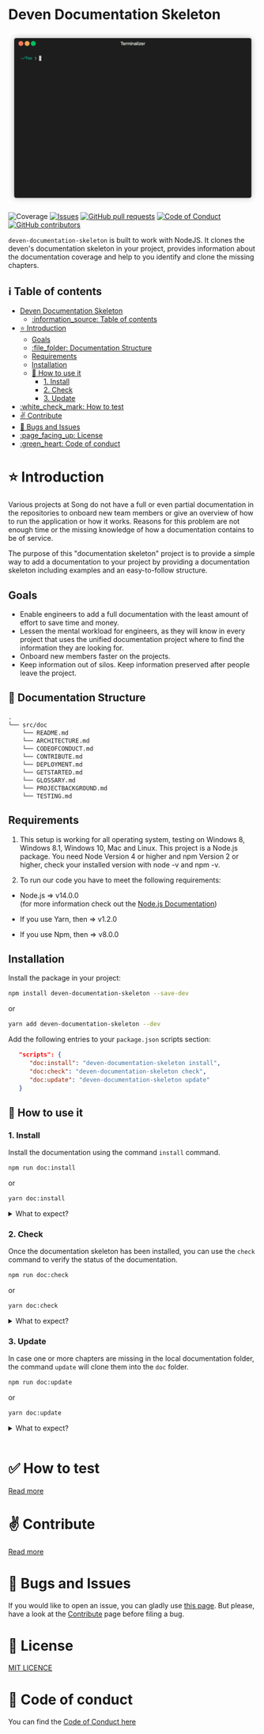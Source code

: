 # Deven Documentation Skeleton

![Render of the terminal](https://github.com/deven-org/documentation-skeleton/raw/main/assets/render.gif)

![Coverage](https://img.shields.io/badge/Code%20Coverage-83%25-success?style=flat)
[![Issues](https://img.shields.io/github/issues-raw/deven-org/documentation-skeleton.svg?maxAge=25000)](https://github.com/deven-org/documentation-skeleton/issues)
[![GitHub pull requests](https://img.shields.io/github/issues-pr/deven-org/documentation-skeleton.svg?style=flat)](https://github.com/deven-org/documentation-skeleton/pulls)
[![Code of Conduct](https://img.shields.io/badge/code%20of-conduct-ff69b4.svg?style=flat)](https://github.com/deven-org/documentation-skeleton/blob/main/doc/CODEOFCONDUCT.md)  
[![GitHub contributors](https://img.shields.io/github/contributors/deven-org/documentation-skeleton.svg?style=flat)](https://github.com/deven-org/documentation-skeleton/)

`deven-documentation-skeleton` is built to work with NodeJS. It clones the deven's documentation skeleton in your project, provides information about the documentation coverage and help to you identify and clone the missing chapters.

## :information_source: Table of contents

- [Deven Documentation Skeleton](#deven-documentation-skeleton)
  - [:information\_source: Table of contents](#information_source-table-of-contents)
- [:star: Introduction](#star-introduction)
  - [Goals](#goals)
  - [:file\_folder: Documentation Structure](#file_folder-documentation-structure)
  - [Requirements](#requirements)
  - [Installation](#installation)
  - [:rocket: How to use it](#rocket-how-to-use-it)
    - [1. Install](#1-install)
    - [2. Check](#2-check)
    - [3. Update](#3-update)
- [:white\_check\_mark: How to test](#white_check_mark-how-to-test)
- [:v: Contribute](#v-contribute)
- [:bug: Bugs and Issues](#bug-bugs-and-issues)
- [:page\_facing\_up: License](#page_facing_up-license)
- [:green\_heart: Code of conduct](#green_heart-code-of-conduct)

# :star: Introduction

Various projects at Song do not have a full or even partial documentation in the repositories to onboard new team members or give an overview of how to run the application or how it works.
Reasons for this problem are not enough time or the missing knowledge of how a documentation contains to be of service.

The purpose of this "documentation skeleton" project is to provide a simple way to add a documentation to your project by providing a documentation skeleton including examples and an easy-to-follow structure.

## Goals

- Enable engineers to add a full documentation with the least amount of effort to save time and money.
- Lessen the mental workload for engineers, as they will know in every project that uses the unified documentation project where to find the information they are looking for.
- Onboard new members faster on the projects.
- Keep information out of silos. Keep information preserved after people leave the project.

## :file_folder: Documentation Structure

    .
    └── src/doc
        └── README.md
        └── ARCHITECTURE.md
        └── CODEOFCONDUCT.md
        └── CONTRIBUTE.md
        └── DEPLOYMENT.md
        └── GETSTARTED.md
        └── GLOSSARY.md
        └── PROJECTBACKGROUND.md
        └── TESTING.md

## Requirements

1. This setup is working for all operating system, testing on Windows 8, Windows 8.1, Windows 10, Mac and Linux.
   This project is a Node.js package. You need Node Version 4 or higher and npm Version 2 or higher, check your installed version with node -v and npm -v.

2. To run our code you have to meet the following requirements:

- Node.js => v14.0.0 <br>
  (for more information check out the [Node.js Documentation](https://nodejs.org/en/docs/))

- If you use Yarn, then => v1.2.0
- If you use Npm, then => v8.0.0

## Installation

Install the package in your project:

```bash
npm install deven-documentation-skeleton --save-dev
```

or

```bash
yarn add deven-documentation-skeleton --dev
```

Add the following entries to your `package.json` scripts section:

```json
   "scripts": {
      "doc:install": "deven-documentation-skeleton install",
      "doc:check": "deven-documentation-skeleton check",
      "doc:update": "deven-documentation-skeleton update"
   }
```

## :rocket: How to use it

### 1. Install

Install the documentation using the command `install` command.

```bash
npm run doc:install
```

or

```bash
yarn doc:install
```

<details>
<summary>What to expect?</summary>
<br />

First of all a new folder will be created (`./doc`) containing all the skeleton chapters.
Then it will be generated a config (`./.deven-skeleton-install.config`) which will track the installed version.

If the `./doc` folder exists already, it will be renamed to `./_doc` and a new `doc` folder will be generated.
If both the `doc` folder and the `_doc` folder are existing, the script won't proceed until you don't delete one of them.

If the `./.deven-skeleton-install.config` is already existing, the script will just stop. It means that the documentation skeleton has been already succesfully installed and there's no need to proceed with a new installation.

</details>

### 2. Check

Once the documentation skeleton has been installed, you can use the `check` command to verify the status of the documentation.

```bash
npm run doc:check
```

or

```bash
yarn doc:check
```

<details>
<summary>What to expect?</summary>
<br />

The tool will show the `diff` between the skeleton chapters and the chapters located in the local documentation folder.
If other files have been added to the `doc` folder, they will be ignored.

The content of the chapters won't be analysed nor considered for this report.

</details>

### 3. Update

In case one or more chapters are missing in the local documentation folder, the command `update` will clone them into the `doc` folder.

```bash
npm run doc:update
```

or

```bash
yarn doc:update
```

<details>
<summary>What to expect?</summary>
<br />

If the documentation folder is missing, it will be created.
If the README file is missing, it will be created.
The tool will clone the missing chapters in the documentation folder.

If the local version is greater than the one of the installed packaged, the script won't run.

</details>

<br>

# :white_check_mark: How to test

[Read more](./doc/TESTING.md)

# :v: Contribute

[Read more](./doc/CONTRIBUTE.md)

# :bug: Bugs and Issues

If you would like to open an issue, you can gladly use [this page](https://git.sinnerschrader.com/deven/documentation-skeleton/-/issues).
But please, have a look at the [Contribute](./doc/CONTRIBUTE.md) page before filing a bug.

# :page_facing_up: License

[MIT LICENCE](./LICENSE.md)

# :green_heart: Code of conduct

You can find the [Code of Conduct here](./doc/CODEOFCONDUCT.md)

